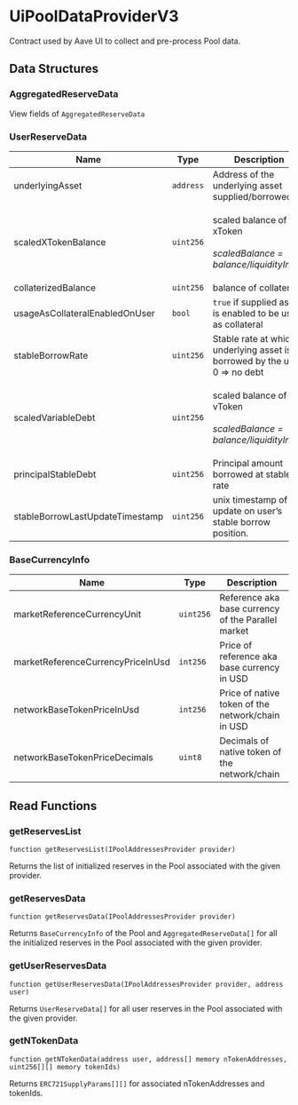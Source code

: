 # UiPoolDataProviderV3

Contract used by Aave UI to collect and pre-process Pool data.

## Data Structures

### AggregatedReserveData

View fields of `AggregatedReserveData`

### UserReserveData

| Name                            | Type      | Description                                                                            |
| ------------------------------- | --------- | -------------------------------------------------------------------------------------- |
| underlyingAsset                 | `address` | Address of the underlying asset supplied/borrowed                                      |
| scaledXTokenBalance             | `uint256` | <p>scaled balance of xToken<br><br><em>scaledBalance = balance/liquidityIndex</em></p> |
| collaterizedBalance             | `uint256` | balance of collateral                                                                  |
| usageAsCollateralEnabledOnUser  | `bool`    | `true` if supplied asset is enabled to be used as collateral                           |
| stableBorrowRate                | `uint256` | Stable rate at which underlying asset is borrowed by the user. 0 ⇒ no debt             |
| scaledVariableDebt              | `uint256` | <p>scaled balance of vToken<br><br><em>scaledBalance = balance/liquidityIndex</em></p> |
| principalStableDebt             | `uint256` | Principal amount borrowed at stable rate                                               |
| stableBorrowLastUpdateTimestamp | `uint256` | unix timestamp of last update on user’s stable borrow position.                        |

### BaseCurrencyInfo

| Name                              | Type      | Description                                        |
| --------------------------------- | --------- | -------------------------------------------------- |
| marketReferenceCurrencyUnit       | `uint256` | Reference aka base currency of the Parallel market |
| marketReferenceCurrencyPriceInUsd | `int256`  | Price of reference aka base currency in USD        |
| networkBaseTokenPriceInUsd        | `int256`  | Price of native token of the network/chain in USD  |
| networkBaseTokenPriceDecimals     | `uint8`   | Decimals of native token of the network/chain      |

## Read Functions

### getReservesList

`function getReservesList(IPoolAddressesProvider provider)`

Returns the list of initialized reserves in the Pool associated with the given provider.

### getReservesData

`function getReservesData(IPoolAddressesProvider provider)`

Returns `BaseCurrencyInfo` of the Pool and `AggregatedReserveData[]` for all the initialized reserves in the Pool associated with the given provider.

### getUserReservesData

`function getUserReservesData(IPoolAddressesProvider provider, address user)`

Returns `UserReserveData[]` for all user reserves in the Pool associated with the given provider.

### getNTokenData

`function getNTokenData(address user, address[] memory nTokenAddresses, uint256[][] memory tokenIds)`

Returns `ERC721SupplyParams[][]` for associated nTokenAddresses and tokenIds.
